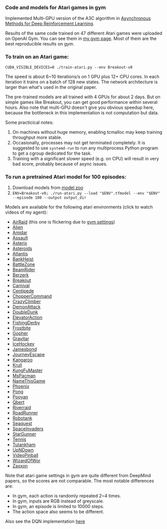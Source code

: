 ### Code and models for Atari games in gym

Implemented Multi-GPU version of the A3C algorithm in [Asynchronous Methods for Deep Reinforcement Learning](http://arxiv.org/abs/1602.01783).

Results of the same code trained on 47 different Atari games were uploaded on OpenAI Gym.
You can see them in [my gym page](https://gym.openai.com/users/ppwwyyxx).
Most of them are the best reproducible results on gym.

### To train on an Atari game:

`CUDA_VISIBLE_DEVICES=0 ./train-atari.py --env Breakout-v0`

The speed is about 6~10 iterations/s on 1 GPU plus 12+ CPU cores.
In each iteration it trains on a batch of 128 new states. The network architecture is larger than what's used in the original paper.

The pre-trained models are all trained with 4 GPUs for about 2 days.
But on simple games like Breakout, you can get good performance within several hours.
Also note that multi-GPU doesn't give you obvious speedup here,
because the bottleneck in this implementation is not computation but data.

Some practicical notes:

1. On machines without huge memory, enabling tcmalloc may keep training throughput more stable.
2. Occasionally, processes may not get terminated completely. It is suggested to use `systemd-run` to run any
multiprocess Python program to get a cgroup dedicated for the task.
3. Training with a significant slower speed (e.g. on CPU) will result in very bad score, probably because of async issues.

### To run a pretrained Atari model for 100 episodes:

1. Download models from [model zoo](https://goo.gl/9yIol2)
2. `ENV=Breakout-v0; ./run-atari.py --load "$ENV".tfmodel --env "$ENV" --episode 100 --output output_dir`

Models are available for the following atari environments (click to watch videos of my agent):

+ [AirRaid](https://gym.openai.com/evaluations/eval_zIeNk5MxSGOmvGEUxrZDUw) (this one is flickering due to [gym settings](https://github.com/openai/gym/issues/378))
+ [Alien](https://gym.openai.com/evaluations/eval_8NR1IvjTQkSIT6En4xSMA)
+ [Amidar](https://gym.openai.com/evaluations/eval_HwEazbHtTYGpCialv9uPhA)
+ [Assault](https://gym.openai.com/evaluations/eval_tCiHwy5QrSdFVucSbBV6Q)
+ [Asterix](https://gym.openai.com/evaluations/eval_mees2c58QfKm5GspCjRfCA)
+ [Asteroids](https://gym.openai.com/evaluations/eval_8eHKsRL4RzuZEq9AOLZA)
+ [Atlantis](https://gym.openai.com/evaluations/eval_Z1B3d7A1QCaQk1HpO1Rg)
+ [BankHeist](https://gym.openai.com/evaluations/eval_hifoaxFTIuLlPd38BjnOw)
+ [BattleZone](https://gym.openai.com/evaluations/eval_SoLit2bR1qmFoC0AsJF6Q)
+ [BeamRider](https://gym.openai.com/evaluations/eval_KuOYumrjQjixwL0spG0iCA)
+ [Berzerk](https://gym.openai.com/evaluations/eval_Yri0XQbwRy62NzWILdn5IA)
+ [Breakout](https://gym.openai.com/evaluations/eval_L55gczPrQJamMGihq9tzA)
+ [Carnival](https://gym.openai.com/evaluations/eval_xJSOlo2lSWaH1wHEOX5vw)
+ [Centipede](https://gym.openai.com/evaluations/eval_mc1Kp5e6R42rFdjeMLzkIg)
+ [ChopperCommand](https://gym.openai.com/evaluations/eval_tYVKyh7wQieRIKgEvVaCuw)
+ [CrazyClimber](https://gym.openai.com/evaluations/eval_bKeBg0QwSgOm6A0I0wDhSw)
+ [DemonAttack](https://gym.openai.com/evaluations/eval_tt21vVaRCKYzWFcg1Kw)
+ [DoubleDunk](https://gym.openai.com/evaluations/eval_FI1GpF4TlCuf29KccTpQ)
+ [ElevatorAction](https://gym.openai.com/evaluations/eval_SqeAouMvR0icRivx2xprZg)
+ [FishingDerby](https://gym.openai.com/evaluations/eval_pPLCnFXsTVaayrIboDOs0g)
+ [Frostbite](https://gym.openai.com/evaluations/eval_qtC3taKFSgWwkO9q9IM4hA)
+ [Gopher](https://gym.openai.com/evaluations/eval_KVcpR1YgQkEzrL2VIcAQ)
+ [Gravitar](https://gym.openai.com/evaluations/eval_QudrLdVmTpK9HF5juaZr0w)
+ [IceHockey](https://gym.openai.com/evaluations/eval_8oWCTwwGS7OUTTGRwBPQkQ)
+ [Jamesbond](https://gym.openai.com/evaluations/eval_mLF7XPi8Tw66pnjP73JsmA)
+ [JourneyEscape](https://gym.openai.com/evaluations/eval_S9nQuXLRSu7S5x21Ay6AA)
+ [Kangaroo](https://gym.openai.com/evaluations/eval_TNJiLB8fTqOPfvINnPXoQ)
+ [Krull](https://gym.openai.com/evaluations/eval_dfOS2WzhTh6sn1FuPS9HA)
+ [KungFuMaster](https://gym.openai.com/evaluations/eval_vNWDShYTRC0MhfIybeUYg)
+ [MsPacman](https://gym.openai.com/evaluations/eval_kpL9bSsS4GXsYb9HuEfew)
+ [NameThisGame](https://gym.openai.com/evaluations/eval_LZqfv706SdOMtR4ZZIwIsg)
+ [Phoenix](https://gym.openai.com/evaluations/eval_uzUruiB3RRKUMvJIxvEzYA)
+ [Pong](https://gym.openai.com/evaluations/eval_8L7SV59nSW6GGbbP3N4G6w)
+ [Pooyan](https://gym.openai.com/evaluations/eval_UXFVI34MSAuNTtjZcK8N0A)
+ [Qbert](https://gym.openai.com/evaluations/eval_wekCJkrWQm9NrOUzltXg)
+ [Riverraid](https://gym.openai.com/evaluations/eval_OU4x3DkTfm4uaXy6CIaXg)
+ [RoadRunner](https://gym.openai.com/evaluations/eval_wINKQTwxT9ipydHOXBhg)
+ [Robotank](https://gym.openai.com/evaluations/eval_Gr5c0ld3QACLDPQrGdzbiw)
+ [Seaquest](https://gym.openai.com/evaluations/eval_N2624y3NSJWrOgoMSpOi4w)
+ [SpaceInvaders](https://gym.openai.com/evaluations/eval_Eduozx4HRyqgTCVk9ltw)
+ [StarGunner](https://gym.openai.com/evaluations/eval_JB5cOJXFSS2cTQ7dXK8Iag)
+ [Tennis](https://gym.openai.com/evaluations/eval_gDjJD0MMS1yLm1T0hdqI4g)
+ [Tutankham](https://gym.openai.com/evaluations/eval_gDjJD0MMS1yLm1T0hdqI4g)
+ [UpNDown](https://gym.openai.com/evaluations/eval_KmkvMJkxQFSED20wFUMdIA)
+ [VideoPinball](https://gym.openai.com/evaluations/eval_PWwzNhVFR2CxjYvEsPfT1g)
+ [WizardOfWor](https://gym.openai.com/evaluations/eval_1oGQhphpQhmzEMIYRrrp0A)
+ [Zaxxon](https://gym.openai.com/evaluations/eval_TIQ102EwTrHrOyve2RGfg)

Note that atari game settings in gym are quite different from DeepMind papers, so the scores are not comparable. The most notable differences are:
+ In gym, each action is randomly repeated 2~4 times.
+ In gym, inputs are RGB instead of greyscale.
+ In gym, an episode is limited to 10000 steps.
+ The action space also seems to be different.

Also see the DQN implementation [here](../Atari2600)

